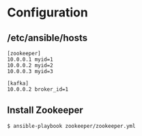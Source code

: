 # Configuration

## /etc/ansible/hosts
```
[zookeeper]
10.0.0.1 myid=1
10.0.0.2 myid=2
10.0.0.3 myid=3

[kafka]
10.0.0.2 broker_id=1
```

## Install Zookeeper
```
$ ansible-playbook zookeeper/zookeeper.yml
```
